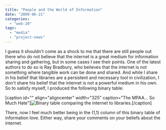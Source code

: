```yaml
---
title: "People and the World of Information"
date: "2009-06-21"
categories: 
  - "web-20"
tags: 
  - "media"
  - "project-news"
---
```


I guess it shouldn't come as a shock to me that there are still people out there who do not believe that the internet is a great medium for information sharing and gathering, but in some cases I see their points. One of the latest authors to do so is Ray Bradbury, who believes that the internet is not something where tangible work can be done and shared. And while I share in his belief that libraries are a persistent and necessary tool in civilization, I don't share his belief that the internet is not a powerful medium in his own. So to satisfy myself, I produced the following binary table:

\[caption id="" align="aligncenter" width="325" caption="The MPAA... So Much Hate"\]![Binary table comparing the internet to libraries.](images/internetchart_small.jpg)\[/caption\]

There, now I feel much better being in the (1,1) column of this binary table of information love. Either way, share your comments on your beliefs about the internet.
